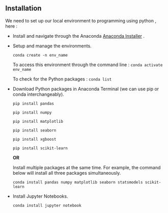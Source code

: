 ## Installation

We need to set up our local environment to programming using python , here :

- Install and navigate through the Anaconda [Anaconda Installer](https://www.anaconda.com/download/) .

- Setup and manage the environments.

  ```conda create -n env_name```

   To access this environment through the command line : ```conda activate env_name```

   To check for the Python packages : ```conda list```

- Download Python packages in Anaconda Terminal (we can use pip or conda interchangeably).

  ```pip install pandas```

   ```pip install numpy```

   ```pip install matplotlib```

   ```pip install seaborn```

  ```pip install xgboost```

  ```pip install scikit-learn```

  **OR**

  Install multiple packages at the same time. For example, the command below will install all three packages simultaneously.

  ```conda install pandas numpy matplotlib seaborn statsmodels scikit-learn```

- Install Jupyter Notebooks.

  ```conda install jupyter notebook```


  
   

   


    
